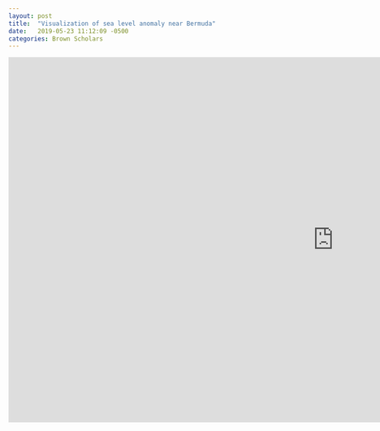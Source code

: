```yaml
---
layout: post
title:  "Visualization of sea level anomaly near Bermuda"
date:   2019-05-23 11:12:09 -0500
categories: Brown Scholars
---
```

<iframe width="1280" height="720" src="https://www.youtube.com/embed/jrWZqjNfarE?rel=0" frameborder="0" allow="accelerometer; autoplay; encrypted-media; gyroscope; picture-in-picture" allowfullscreen></iframe>
